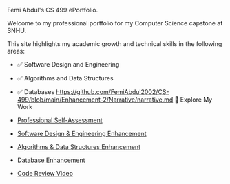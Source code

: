 Femi Abdul's CS 499 ePortfolio.

Welcome to my professional portfolio for my Computer Science capstone at SNHU.

This site highlights my academic growth and technical skills in the following areas:

- ✅ Software Design and Engineering
- ✅ Algorithms and Data Structures
- ✅ Databases
https://github.com/FemiAbdul2002/CS-499/blob/main/Enhancement-2/Narrative/narrative.md
 🔗 Explore My Work

- [Professional Self-Assessment](self-assessment.md)
- [Software Design & Engineering Enhancement](https://github.com/FemiAbdul2002/CS-499/blob/main/Enhancement-1/Narrative/narrative.md)
- [Algorithms & Data Structures Enhancement](https://github.com/FemiAbdul2002/CS-499/blob/main/Enhancement-2/Narrative/narrative.md)
- [Database Enhancement](https://github.com/FemiAbdul2002/CS-499/blob/main/Enhancement-3/narrative.md)
- [Code Review Video](https://youtu.be/azp1a260fQg)
